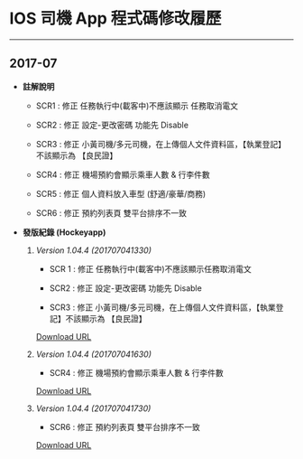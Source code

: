 # IOS 司機 App 程式碼修改履歷

---
## 2017-07

* **註解說明**

  * SCR1 : 修正 任務執行中(載客中)不應該顯示 任務取消電文

  * SCR2 : 修正 設定-更改密碼 功能先 Disable

  * SCR3 : 修正 小黃司機/多元司機，在上傳個人文件資料區，【執業登記】不該顯示為 【良民證】

  * SCR4 : 修正 機場預約會顯示乘車人數 & 行李件數

  * SCR5 : 修正 個人資料放入車型 (舒適/豪華/商務)

  * SCR6 : 修正 預約列表頁 雙平台排序不一致

* **發版紀錄 (Hockeyapp)**

  1. *Version 1.04.4 (201707041330)*
      * SCR 1 : 修正 任務執行中(載客中)不應該顯示任務取消電文

      * SCR2 : 修正 設定-更改密碼 功能先 Disable

      * SCR3 : 修正 小黃司機/多元司機，在上傳個人文件資料區，【執業登記】不該顯示為 【良民證】

      [Download URL](https://rink.hockeyapp.net/apps/282a2bda505648618083db9a25ad986b)

  2. *Version 1.04.4 (201707041630)*
      * SCR4 : 修正 機場預約會顯示乘車人數 & 行李件數

      [Download URL](https://rink.hockeyapp.net/apps/282a2bda505648618083db9a25ad986b/app_versions/5)

  3. *Version 1.04.4 (201707041730)*
      * SCR6 : 修正 預約列表頁 雙平台排序不一致

      [Download URL](https://rink.hockeyapp.net/apps/282a2bda505648618083db9a25ad986b)
